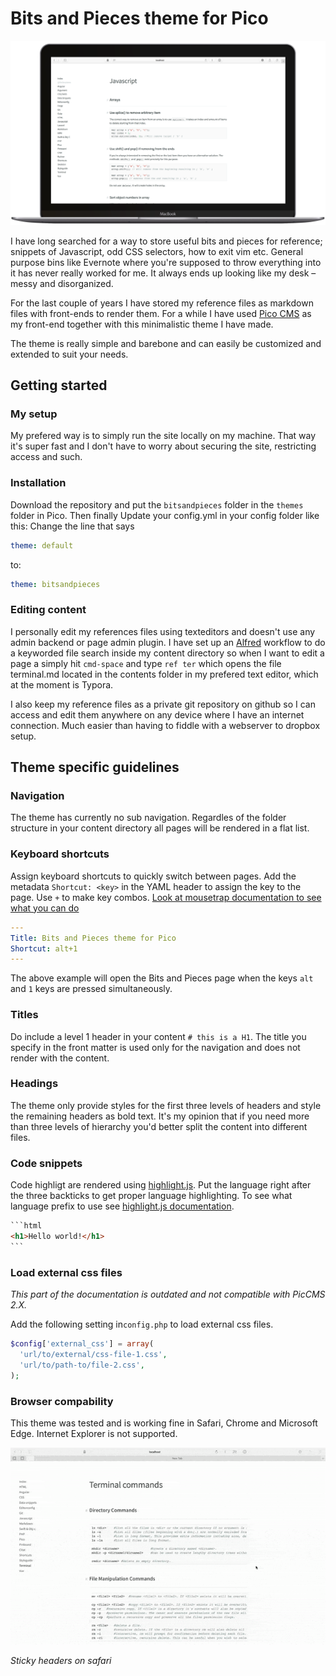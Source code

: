 # Bits and Pieces theme for Pico

![Preview of theme](preview.png)

I have long searched for a way to store useful bits and pieces for reference; snippets of Javascript, odd CSS selectors, how to exit vim etc. General purpose bins like Evernote where you're supposed to throw everything into it has never really worked for me. It always ends up looking like my desk – messy and disorganized. 

For the last couple of years I have stored my reference files as markdown files with front-ends to render them. For a while I have used [Pico CMS](http://picocms.org) as my front-end together with this minimalistic theme I have made.

The theme is really simple and barebone and can easily be customized and extended to suit your needs.

## Getting started

### My setup

My prefered way is to simply run the site locally on my machine. That way it's super fast and I don't have to worry about securing the site, restricting access and such.

### Installation

Download the repository and put the `bitsandpieces` folder in the `themes` folder in Pico.
Then finally Update your config.yml in your config folder like this:
Change the line that says
```yaml
theme: default
```
to:
```yaml
theme: bitsandpieces
```

### Editing content

I personally edit my references files using texteditors and doesn't use any admin backend or page admin plugin. I have set up an [Alfred](https://www.alfredapp.com) workflow to do a keyworded file search inside my content directory so when I want to edit a page a simply hit `cmd-space` and type `ref ter` which opens the file terminal.md located in the contents folder in my prefered text editor, which at the moment is Typora.

I also keep my reference files as a private git repository on github so I can access and edit them anywhere on any device where I have an internet connection. Much easier than having to fiddle with a webserver to dropbox setup.

## Theme specific guidelines

### Navigation

The theme has currently no sub navigation. Regardles of the folder structure in your content directory all pages will be rendered in a flat list.

### Keyboard shortcuts
Assign keyboard shortcuts to quickly switch between pages. Add the metadata `Shortcut: <key>` in the YAML header to assign the key to the page. Use `+` to make key combos. [Look at mousetrap documentation to see what you can do](https://craig.is/killing/mice)

```yaml
---
Title: Bits and Pieces theme for Pico
Shortcut: alt+1
---
```

The above example will open the Bits and Pieces page when the keys `alt` and `1` keys are pressed simultaneously.

### Titles

Do include a level 1 header in your content `# this is a H1`. The title you specify in the front matter is used only for the navigation and does not render with the content.

### Headings

The theme only provide styles for the first three levels of headers and style the remaining headers as bold text. It's my opinion that if you need more than three levels of hierarchy you'd better split the content into different files.

### Code snippets

Code highligt are rendered using [highlight.js](https://highlightjs.org). Put the language right after the three backticks to get proper language highlighting. To see what language prefix to use see [highlight.js documentation](http://highlightjs.readthedocs.io/en/latest/css-classes-reference.html#language-names-and-aliases).

```markdown
​```html
<h1>Hello world!</h1>
​```
```

### Load external css files

_This part of the documentation is outdated and not compatible with PicCMS 2.X._

Add the following setting in`config.php` to load external css files.

```php
$config['external_css'] = array(
  'url/to/external/css-file-1.css',
  'url/to/path-to/file-2.css',
);

```

### Browser compability

This theme was tested and is working fine in Safari, Chrome and Microsoft Edge.
Internet Explorer is not supported.

![scroll-preview](scroll-preview.gif)

_Sticky headers on safari_
